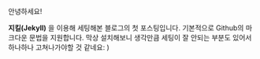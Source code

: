 안녕하세요!

**지킬(Jekyll)** 을 이용해 세팅해본 블로그의 첫 포스팅입니다.
기본적으로 Github의 마크다운 문법을 지원합니다. 막상 설치해보니 생각만큼 세팅이 잘 안되는 부분도 있어서 하나하나 고쳐나가야할 것 같네요: )
